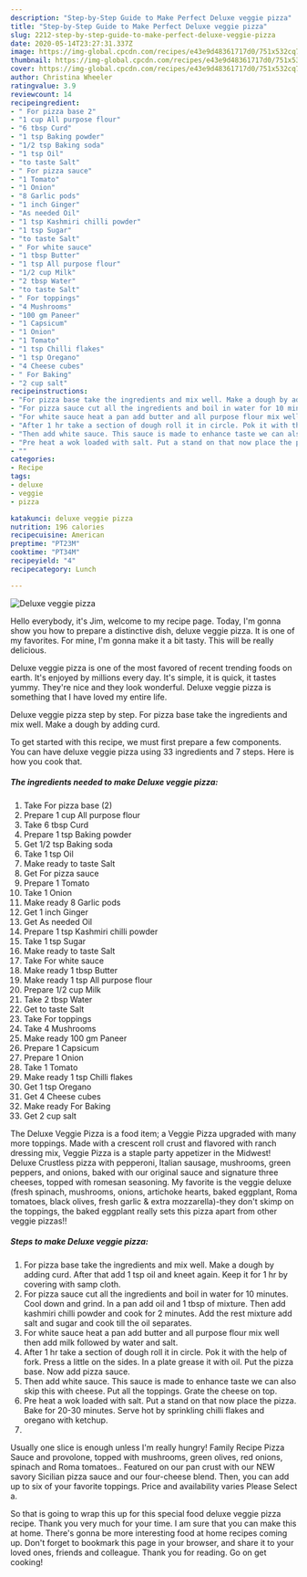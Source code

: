 ```yaml
---
description: "Step-by-Step Guide to Make Perfect Deluxe veggie pizza"
title: "Step-by-Step Guide to Make Perfect Deluxe veggie pizza"
slug: 2212-step-by-step-guide-to-make-perfect-deluxe-veggie-pizza
date: 2020-05-14T23:27:31.337Z
image: https://img-global.cpcdn.com/recipes/e43e9d48361717d0/751x532cq70/deluxe-veggie-pizza-recipe-main-photo.jpg
thumbnail: https://img-global.cpcdn.com/recipes/e43e9d48361717d0/751x532cq70/deluxe-veggie-pizza-recipe-main-photo.jpg
cover: https://img-global.cpcdn.com/recipes/e43e9d48361717d0/751x532cq70/deluxe-veggie-pizza-recipe-main-photo.jpg
author: Christina Wheeler
ratingvalue: 3.9
reviewcount: 14
recipeingredient:
- " For pizza base 2"
- "1 cup All purpose flour"
- "6 tbsp Curd"
- "1 tsp Baking powder"
- "1/2 tsp Baking soda"
- "1 tsp Oil"
- "to taste Salt"
- " For pizza sauce"
- "1 Tomato"
- "1 Onion"
- "8 Garlic pods"
- "1 inch Ginger"
- "As needed Oil"
- "1 tsp Kashmiri chilli powder"
- "1 tsp Sugar"
- "to taste Salt"
- " For white sauce"
- "1 tbsp Butter"
- "1 tsp All purpose flour"
- "1/2 cup Milk"
- "2 tbsp Water"
- "to taste Salt"
- " For toppings"
- "4 Mushrooms"
- "100 gm Paneer"
- "1 Capsicum"
- "1 Onion"
- "1 Tomato"
- "1 tsp Chilli flakes"
- "1 tsp Oregano"
- "4 Cheese cubes"
- " For Baking"
- "2 cup salt"
recipeinstructions:
- "For pizza base take the ingredients and mix well. Make a dough by adding curd. After that add 1 tsp oil and kneet again. Keep it for 1 hr by covering with samp cloth."
- "For pizza sauce cut all the ingredients and boil in water for 10 minutes. Cool down and grind. In a pan add oil and 1 tbsp of mixture. Then add kashmiri chilli powder and cook for 2 minutes. Add the rest mixture add salt and sugar and cook till the oil separates."
- "For white sauce heat a pan add butter and all purpose flour mix well then add milk followed by water and salt."
- "After 1 hr take a section of dough roll it in circle. Pok it with the help of fork. Press a little on the sides. In a plate grease it with oil. Put the pizza base. Now add pizza sauce."
- "Then add white sauce. This sauce is made to enhance taste we can also skip this with cheese. Put all the toppings. Grate the cheese on top."
- "Pre heat a wok loaded with salt. Put a stand on that now place the pizza. Bake for 20-30 minutes. Serve hot by sprinkling chilli flakes and oregano with ketchup."
- ""
categories:
- Recipe
tags:
- deluxe
- veggie
- pizza

katakunci: deluxe veggie pizza 
nutrition: 196 calories
recipecuisine: American
preptime: "PT23M"
cooktime: "PT34M"
recipeyield: "4"
recipecategory: Lunch

---
```



![Deluxe veggie pizza](https://img-global.cpcdn.com/recipes/e43e9d48361717d0/751x532cq70/deluxe-veggie-pizza-recipe-main-photo.jpg)

Hello everybody, it's Jim, welcome to my recipe page. Today, I'm gonna show you how to prepare a distinctive dish, deluxe veggie pizza. It is one of my favorites. For mine, I'm gonna make it a bit tasty. This will be really delicious.

Deluxe veggie pizza is one of the most favored of recent trending foods on earth. It's enjoyed by millions every day. It's simple, it is quick, it tastes yummy. They're nice and they look wonderful. Deluxe veggie pizza is something that I have loved my entire life.

Deluxe veggie pizza step by step. For pizza base take the ingredients and mix well. Make a dough by adding curd.


To get started with this recipe, we must first prepare a few components. You can have deluxe veggie pizza using 33 ingredients and 7 steps. Here is how you cook that.

<!--inarticleads1-->

##### The ingredients needed to make Deluxe veggie pizza:

1. Take  For pizza base (2)
1. Prepare 1 cup All purpose flour
1. Take 6 tbsp Curd
1. Prepare 1 tsp Baking powder
1. Get 1/2 tsp Baking soda
1. Take 1 tsp Oil
1. Make ready to taste Salt
1. Get  For pizza sauce
1. Prepare 1 Tomato
1. Take 1 Onion
1. Make ready 8 Garlic pods
1. Get 1 inch Ginger
1. Get As needed Oil
1. Prepare 1 tsp Kashmiri chilli powder
1. Take 1 tsp Sugar
1. Make ready to taste Salt
1. Take  For white sauce
1. Make ready 1 tbsp Butter
1. Make ready 1 tsp All purpose flour
1. Prepare 1/2 cup Milk
1. Take 2 tbsp Water
1. Get to taste Salt
1. Take  For toppings
1. Take 4 Mushrooms
1. Make ready 100 gm Paneer
1. Prepare 1 Capsicum
1. Prepare 1 Onion
1. Take 1 Tomato
1. Make ready 1 tsp Chilli flakes
1. Get 1 tsp Oregano
1. Get 4 Cheese cubes
1. Make ready  For Baking
1. Get 2 cup salt


The Deluxe Veggie Pizza is a food item; a Veggie Pizza upgraded with many more toppings. Made with a crescent roll crust and flavored with ranch dressing mix, Veggie Pizza is a staple party appetizer in the Midwest! Deluxe Crustless pizza with pepperoni, Italian sausage, mushrooms, green peppers, and onions, baked with our original sauce and signature three cheeses, topped with romesan seasoning. My favorite is the veggie deluxe (fresh spinach, mushrooms, onions, artichoke hearts, baked eggplant, Roma tomatoes, black olives, fresh garlic &amp; extra mozzarella)-they don&#39;t skimp on the toppings, the baked eggplant really sets this pizza apart from other veggie pizzas!! 

<!--inarticleads2-->

##### Steps to make Deluxe veggie pizza:

1. For pizza base take the ingredients and mix well. Make a dough by adding curd. After that add 1 tsp oil and kneet again. Keep it for 1 hr by covering with samp cloth.
1. For pizza sauce cut all the ingredients and boil in water for 10 minutes. Cool down and grind. In a pan add oil and 1 tbsp of mixture. Then add kashmiri chilli powder and cook for 2 minutes. Add the rest mixture add salt and sugar and cook till the oil separates.
1. For white sauce heat a pan add butter and all purpose flour mix well then add milk followed by water and salt.
1. After 1 hr take a section of dough roll it in circle. Pok it with the help of fork. Press a little on the sides. In a plate grease it with oil. Put the pizza base. Now add pizza sauce.
1. Then add white sauce. This sauce is made to enhance taste we can also skip this with cheese. Put all the toppings. Grate the cheese on top.
1. Pre heat a wok loaded with salt. Put a stand on that now place the pizza. Bake for 20-30 minutes. Serve hot by sprinkling chilli flakes and oregano with ketchup.
1. 


Usually one slice is enough unless I&#39;m really hungry! Family Recipe Pizza Sauce and provolone, topped with mushrooms, green olives, red onions, spinach and Roma tomatoes.. Featured on our pan crust with our NEW savory Sicilian pizza sauce and our four-cheese blend. Then, you can add up to six of your favorite toppings. Price and availability varies Please Select a. 

So that is going to wrap this up for this special food deluxe veggie pizza recipe. Thank you very much for your time. I am sure that you can make this at home. There's gonna be more interesting food at home recipes coming up. Don't forget to bookmark this page in your browser, and share it to your loved ones, friends and colleague. Thank you for reading. Go on get cooking!
